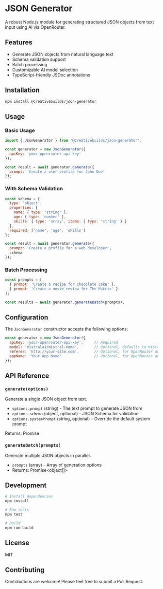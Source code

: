 # JSON Generator

A robust Node.js module for generating structured JSON objects from text input using AI via OpenRouter.

## Features

- Generate JSON objects from natural language text
- Schema validation support
- Batch processing
- Customizable AI model selection
- TypeScript-friendly JSDoc annotations

## Installation
```bash
npm install @creativebuilds/json-generator
```

## Usage

### Basic Usage

```javascript
import { JsonGenerator } from '@creativebuilds/json-generator';

const generator = new JsonGenerator({
  apiKey: 'your-openrouter-api-key'
});

const result = await generator.generate({
  prompt: 'Create a user profile for John Doe'
});
```

### With Schema Validation

```javascript
const schema = {
  type: 'object',
  properties: {
    name: { type: 'string' },
    age: { type: 'number' },
    skills: { type: 'array', items: { type: 'string' } }
  },
  required: ['name', 'age', 'skills']
};

const result = await generator.generate({
  prompt: 'Create a profile for a web developer',
  schema
});
```

### Batch Processing

```javascript
const prompts = [
  { prompt: 'Create a recipe for chocolate cake' },
  { prompt: 'Create a movie review for The Matrix' }
];

const results = await generator.generateBatch(prompts);
```

## Configuration

The `JsonGenerator` constructor accepts the following options:

```javascript
const generator = new JsonGenerator({
  apiKey: 'your-openrouter-api-key',     // Required
  model: 'mistralai/mistral-nemo',       // Optional, defaults to mistral-nemo
  referer: 'http://your-site.com',       // Optional, for OpenRouter analytics
  appName: 'Your App Name'               // Optional, for OpenRouter analytics
});
```

## API Reference

### `generate(options)`

Generate a single JSON object from text.

- `options.prompt` (string) - The text prompt to generate JSON from
- `options.schema` (object, optional) - JSON Schema for validation
- `options.systemPrompt` (string, optional) - Override the default system prompt

Returns: Promise<object>

### `generateBatch(prompts)`

Generate multiple JSON objects in parallel.

- `prompts` (array) - Array of generation options
- Returns: Promise<object[]>

## Development

```bash
# Install dependencies
npm install

# Run tests
npm test

# Build
npm run build
```

## License

MIT

## Contributing

Contributions are welcome! Please feel free to submit a Pull Request. 
